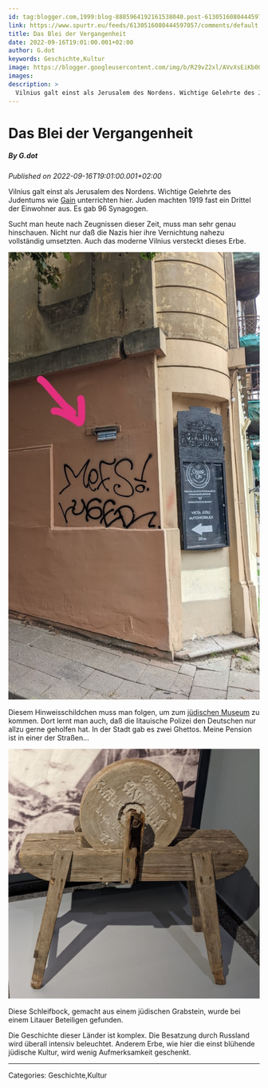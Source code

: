 ```yaml
---
id: tag:blogger.com,1999:blog-8885964192161538040.post-6130516080444597057
link: https://www.spurtr.eu/feeds/6130516080444597057/comments/default
title: Das Blei der Vergangenheit
date: 2022-09-16T19:01:00.001+02:00
author: G.dot
keywords: Geschichte,Kultur
image: https://blogger.googleusercontent.com/img/b/R29vZ2xl/AVvXsEiKb0OKxQg1_TVwClCWNZL773ACP2oGN-g2PNAMSThfQoAz1tviuF6ZcybeYoL0NZb506tXAC9-r8VcP455iC1U38cpYl-AwGCLGWS9PfcfaECFhUa4BKxZ3rg2CFgeSzQ_n1KsKIGEKHo/s72-c/1663255180411207-0.png
images: 
description: >
  Vilnius galt einst als Jerusalem des Nordens. Wichtige Gelehrte des Judentums wie Gain unterrichten hier. Juden machten 1919 fast ein Drittel der Einwohner aus. Es gab 96 Synagogen.Sucht man heute nach Zeugnissen dieser Zeit, muss man sehr genau hinschauen. Nicht nur daß die Nazis hier ihre Vernichtung nahezu vollständig umsetzten.
---
```

# Das Blei der Vergangenheit
##### By G.dot
_Published on 2022-09-16T19:01:00.001+02:00_

Vilnius galt einst als Jerusalem des Nordens. Wichtige Gelehrte des Judentums wie [Gain](https://de.m.wikipedia.org/wiki/Gaon_von_Wilna) unterrichten hier. Juden machten 1919 fast ein Drittel der Einwohner aus. Es gab 96 Synagogen.

Sucht man heute nach Zeugnissen dieser Zeit, muss man sehr genau hinschauen. Nicht nur daß die Nazis hier ihre Vernichtung nahezu vollständig umsetzten. Auch das moderne Vilnius versteckt dieses Erbe.

[![](../assets/1663255180411207-0.png)](../assets/1663255180411207-0.png)

Diesem Hinweisschildchen muss man folgen, um zum [jüdischen Museum](https://www.jmuseum.lt/en/) zu kommen. Dort lernt man auch, daß die litauische Polizei den Deutschen nur allzu gerne geholfen hat. In der Stadt gab es zwei Ghettos. Meine Pension ist in einer der Straßen...

[![](../assets/1663255175658871-1.png)](../assets/1663255175658871-1.png)

Diese Schleifbock, gemacht aus einem jüdischen Grabstein, wurde bei einem Litauer Beteiligen gefunden. 

Die Geschichte dieser Länder ist komplex. Die Besatzung durch Russland wird überall intensiv beleuchtet. Anderem Erbe, wie hier die einst blühende jüdische Kultur, wird wenig Aufmerksamkeit geschenkt.

---
Categories: Geschichte,Kultur